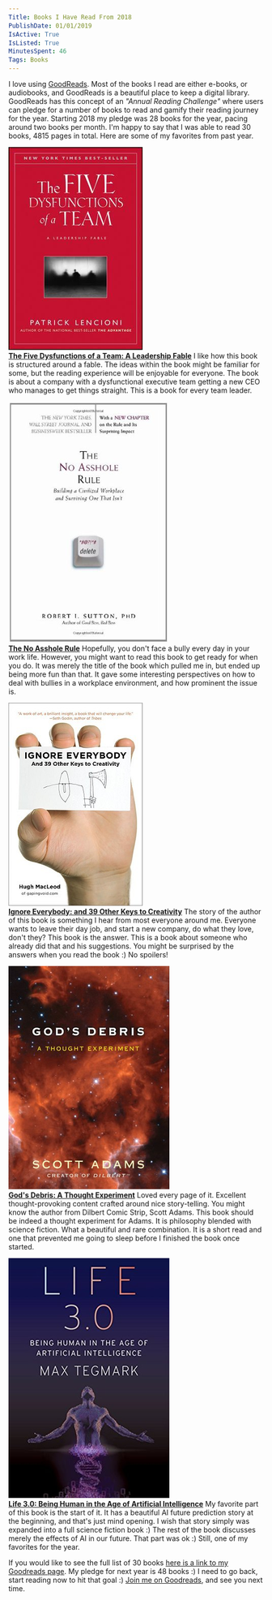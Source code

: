 ```yaml
---
Title: Books I Have Read From 2018
PublishDate: 01/01/2019
IsActive: True
IsListed: True
MinutesSpent: 46
Tags: Books
---
```


I love using [GoodReads](https://www.goodreads.com/daronyondem). Most of the books I read are either e-books, or audiobooks, and GoodReads is a beautiful place to keep a digital library. GoodReads has this concept of an *"Annual Reading Challenge"* where users can pledge for a number of books to read and gamify their reading journey for the year. Starting 2018 my pledge was 28 books for the year, pacing around two books per month. I'm happy to say that I was able to read 30 books, 4815 pages in total. Here are some of my favorites from past year.

![](media/Books-From-2018/Book1.jpg)   
**[The Five Dysfunctions of a Team: A Leadership Fable](https://amzn.to/2R6kyu3)**
I like how this book is structured around a fable. The ideas within the book might be familiar for some, but the reading experience will be enjoyable for everyone. The book is about a company with a dysfunctional executive team getting a new CEO who manages to get things straight. This is a book for every team leader.

![](media/Books-From-2018/Book2.jpg)   
**[The No Asshole Rule](https://amzn.to/2VjuJtX)**
Hopefully, you don't face a bully every day in your work life. However, you might want to read this book to get ready for when you do. It was merely the title of the book which pulled me in, but ended up being more fun than that.  It gave some interesting perspectives on how to deal with bullies in a workplace environment, and how prominent the issue is. 

![](media/Books-From-2018/Book3.jpg)   
**[Ignore Everybody: and 39 Other Keys to Creativity](https://amzn.to/2SwrbCG)**
The story of the author of this book is something I hear from most everyone around me. Everyone wants to leave their day job, and start a new company, do what they love, don't they? This book is the answer. This is a book about someone who already did that and his suggestions. You might be surprised by the answers when you read the book :) No spoilers!

![](media/Books-From-2018/Book4.jpg)   
**[God's Debris: A Thought Experiment](https://amzn.to/2R0fDLb)**
Loved every page of it. Excellent thought-provoking content crafted around nice story-telling. You might know the author from Dilbert Comic Strip, Scott Adams. This book should be indeed a thought experiment for Adams. It is philosophy blended with science fiction. What a beautiful and rare combination. It is a short read and one that prevented me going to sleep before I finished the book once started. 

![](media/Books-From-2018/Book5.jpg)   
**[Life 3.0: Being Human in the Age of Artificial Intelligence](https://amzn.to/2Rw2kBw)**
My favorite part of this book is the start of it. It has a beautiful AI future prediction story at the beginning, and that's just mind opening. I wish that story simply was expanded into a full science fiction book :) The rest of the book discusses merely the effects of AI in our future. That part was ok :) Still, one of my favorites for the year.

If you would like to see the full list of 30 books [here is a link to my Goodreads page](https://www.goodreads.com/user_challenges/10622155). My pledge for next year is 48 books :) I need to go back, start reading now to hit that goal :) [Join me on Goodreads](https://www.goodreads.com/daronyondem), and see you next time. 











